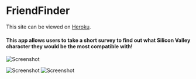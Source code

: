 # FriendFinder

This site can be viewed on  [Heroku](https://thawing-atoll-76061.herokuapp.com/).

#### This app allows users to take a short survey to find out what Silicon Valley character they would be the most compatible with!


![Screenshot](https://user-images.githubusercontent.com/28736699/31201940-605ce7c2-a915-11e7-92bc-bc45de2172c1.png)

![Screenshot](https://user-images.githubusercontent.com/28736699/31201939-60495fea-a915-11e7-8660-595eff89e19b.png)
![Screenshot](https://user-images.githubusercontent.com/28736699/31201941-6066bf9a-a915-11e7-8ccf-fdb716e5d044.png)
